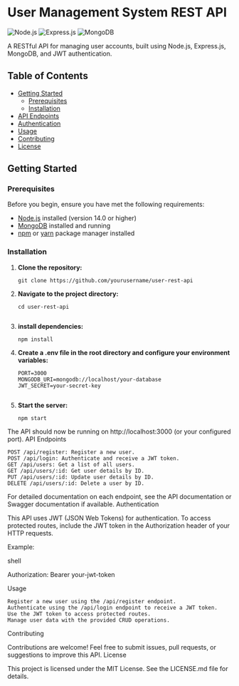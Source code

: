 # User Management System REST API

![Node.js](https://img.shields.io/badge/Node.js-v14.0%2B-green)
![Express.js](https://img.shields.io/badge/Express.js-v4.0%2B-blue)
![MongoDB](https://img.shields.io/badge/MongoDB-v4.0%2B-brightgreen)

A RESTful API for managing user accounts, built using Node.js, Express.js, MongoDB, and JWT authentication.

## Table of Contents

- [Getting Started](#getting-started)
  - [Prerequisites](#prerequisites)
  - [Installation](#installation)
- [API Endpoints](#api-endpoints)
- [Authentication](#authentication)
- [Usage](#usage)
- [Contributing](#contributing)
- [License](#license)

## Getting Started

### Prerequisites

Before you begin, ensure you have met the following requirements:

- [Node.js](https://nodejs.org/) installed (version 14.0 or higher)
- [MongoDB](https://www.mongodb.com/) installed and running
- [npm](https://www.npmjs.com/) or [yarn](https://classic.yarnpkg.com/en/docs/install/) package manager installed

### Installation

1. **Clone the repository:**
   ```shell
   git clone https://github.com/yourusername/user-rest-api
2. **Navigate to the project directory:**
    ```shell
    cd user-rest-api
  
3. **install dependencies:**

    ```shell
    npm install

4. **Create a .env file in the root directory and configure your environment variables:**

    ```env
    PORT=3000
    MONGODB_URI=mongodb://localhost/your-database
    JWT_SECRET=your-secret-key


5. **Start the server:**

    ```shell
    npm start

The API should now be running on http://localhost:3000 (or your configured port).
API Endpoints

    POST /api/register: Register a new user.
    POST /api/login: Authenticate and receive a JWT token.
    GET /api/users: Get a list of all users.
    GET /api/users/:id: Get user details by ID.
    PUT /api/users/:id: Update user details by ID.
    DELETE /api/users/:id: Delete a user by ID.

For detailed documentation on each endpoint, see the API documentation or Swagger documentation if available.
Authentication

This API uses JWT (JSON Web Tokens) for authentication. To access protected routes, include the JWT token in the Authorization header of your HTTP requests.

Example:

shell

Authorization: Bearer your-jwt-token

Usage

    Register a new user using the /api/register endpoint.
    Authenticate using the /api/login endpoint to receive a JWT token.
    Use the JWT token to access protected routes.
    Manage user data with the provided CRUD operations.

Contributing

Contributions are welcome! Feel free to submit issues, pull requests, or suggestions to improve this API.
License

This project is licensed under the MIT License. See the LICENSE.md file for details.


